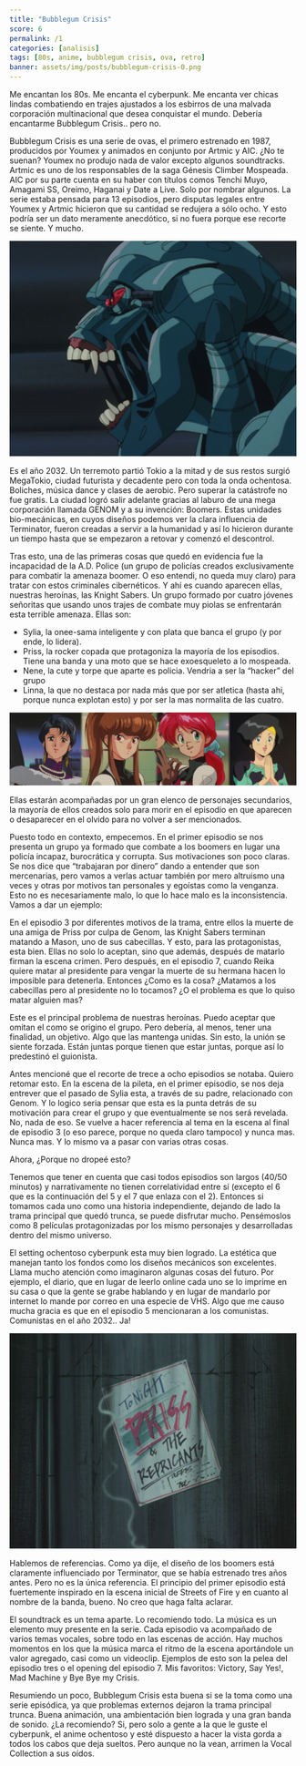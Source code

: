 ```yaml
---
title: "Bubblegum Crisis"
score: 6
permalink: /1
categories: [analisis]
tags: [80s, anime, bubblegum crisis, ova, retro]
banner: assets/img/posts/bubblegum-crisis-0.png
---
```


Me encantan los 80s. Me encanta el cyberpunk. Me encanta ver chicas lindas combatiendo en trajes ajustados a los esbirros de una malvada corporación multinacional que desea conquistar el mundo. Debería encantarme Bubblegum Crisis.. pero no.

Bubblegum Crisis es una serie de ovas, el primero estrenado en 1987, producidos por Youmex y animados en conjunto por Artmic y AIC. ¿No te suenan? Youmex no produjo nada de valor excepto algunos soundtracks. Artmic es uno de los responsables de la saga Génesis Climber Mospeada. AIC por su parte cuenta en su haber con títulos comos Tenchi Muyo, Amagami SS, Oreimo, Haganai y Date a Live. Solo por nombrar algunos. La serie estaba pensada para 13 episodios, pero disputas legales entre Youmex y Artmic hicieron que su cantidad se redujera a sólo ocho. Y esto podría ser un dato meramente anecdótico, si no fuera porque ese recorte se siente. Y mucho.

![](/assets/img/posts/bubblegum-crisis-1.png)

Es el año 2032. Un terremoto partió Tokio a la mitad y de sus restos surgió MegaTokio, ciudad futurista y decadente pero con toda la onda ochentosa. Boliches, música dance y clases de aerobic. Pero superar la catástrofe no fue gratis. La ciudad logró salir adelante gracias al laburo de una mega corporación llamada GENOM y a su invención: Boomers. Estas unidades bio-mecánicas, en cuyos diseños podemos ver la clara influencia de Terminator, fueron creadas a servir a la humanidad y así lo hicieron durante un tiempo hasta que se empezaron a retovar y comenzó el descontrol.

Tras esto, una de las primeras cosas que quedó en evidencia fue la incapacidad de la A.D. Police (un grupo de policías creados exclusivamente para combatir la amenaza boomer. O eso entendi, no queda muy claro) para tratar con estos criminales cibernéticos. Y ahí es cuando aparecen ellas, nuestras heroínas, las Knight Sabers. Un grupo formado por cuatro jóvenes señoritas que usando unos trajes de combate muy piolas se enfrentarán esta terrible amenaza. Ellas son:

- Sylia, la onee-sama inteligente y con plata que banca el grupo (y por ende, lo lidera).
- Priss, la rocker copada que protagoniza la mayoría de los episodios. Tiene una banda y una moto que se hace exoesqueleto a lo mospeada.
- Nene, la cute y torpe que aparte es policia. Vendria a ser la “hacker” del grupo
- Linna, la que no destaca por nada más que por ser atletica (hasta ahi, porque nunca explotan esto) y por ser la mas normalita de las cuatro.

![](/assets/img/posts/bubblegum-crisis-2.png)

Ellas estarán acompañadas por un gran elenco de personajes secundarios, la mayoría de ellos creados solo para morir en el episodio en que aparecen o desaparecer en el olvido para no volver a ser mencionados.

Puesto todo en contexto, empecemos. En el primer episodio se nos presenta un grupo ya formado que combate a los boomers en lugar una policía incapaz, burocrática y corrupta. Sus motivaciones son poco claras. Se nos dice que “trabajaran por dinero” dando a entender que son mercenarias, pero vamos a verlas actuar también por mero altruismo una veces y otras por motivos tan personales y egoístas como la venganza. Esto no es necesariamente malo, lo que lo hace malo es la inconsistencia. Vamos a dar un ejemplo:

En el episodio 3 por diferentes motivos de la trama, entre ellos la muerte de una amiga de Priss por culpa de Genom, las Knight Sabers terminan matando a Mason, uno de sus cabecillas. Y esto, para las protagonistas, esta bien. Ellas no solo lo aceptan, sino que además, después de matarlo firman la escena crimen. Pero después, en el episodio 7, cuando Reika quiere matar al presidente para vengar la muerte de su hermana hacen lo imposible para detenerla. Entonces ¿Como es la cosa? ¿Matamos a los cabecillas pero al presidente no lo tocamos? ¿O el problema es que lo quiso matar alguien mas?

Este es el principal problema de nuestras heroínas. Puedo aceptar que omitan el como se origino el grupo. Pero debería, al menos, tener una finalidad, un objetivo. Algo que las mantenga unidas. Sin esto, la unión se siente forzada. Están juntas porque tienen que estar juntas, porque así lo predestinó el guionista.

Antes mencioné que el recorte de trece a ocho episodios se notaba. Quiero retomar esto. En la escena de la pileta, en el primer episodio, se nos deja entrever que el pasado de Sylia esta, a través de su padre, relacionado con Genom. Y lo logico seria pensar que esta es la punta detrás de su motivación para crear el grupo y que eventualmente se nos será revelada. No, nada de eso. Se vuelve a hacer referencia al tema en la escena al final de episodio 3 (o eso parece, porque no queda claro tampoco) y nunca mas. Nunca mas. Y lo mismo va a pasar con varias otras cosas.

Ahora, ¿Porque no dropeé esto?

Tenemos que tener en cuenta que casi todos episodios son largos (40/50 minutos) y narrativamente no tienen correlatividad entre sí (excepto el 6 que es la continuación del 5 y el 7 que enlaza con el 2). Entonces si tomamos cada uno como una historia independiente, dejando de lado la trama principal que quedó trunca, se puede disfrutar mucho. Pensémoslos como 8 películas protagonizadas por los mismo personajes y desarrolladas dentro del mismo universo.

El setting ochentoso cyberpunk esta muy bien logrado. La estética que manejan tanto los fondos como los diseños mecánicos son excelentes. Llama mucho atención como imaginaron algunas cosas del futuro. Por ejemplo, el diario, que en lugar de leerlo online cada uno se lo imprime en su casa o que la gente se grabe hablando y en lugar de mandarlo por internet lo mande por correo en una especie de VHS. Algo que me causo mucha gracia es que en el episodio 5 mencionaran a los comunistas. Comunistas en el año 2032.. Ja!

![](/assets/img/posts/bubblegum-crisis-3.png)

Hablemos de referencias. Como ya dije, el diseño de los boomers está claramente influenciado por Terminator, que se había estrenado tres años antes. Pero no es la única referencia. El principio del primer episodio está fuertemente inspirado en la escena inicial de Streets of Fire y en cuanto al nombre de la banda, bueno. No creo que haga falta aclarar.

El soundtrack es un tema aparte. Lo recomiendo todo. La música es un elemento muy presente en la serie. Cada episodio va acompañado de varios temas vocales, sobre todo en las escenas de acción. Hay muchos momentos en los que la música marca el ritmo de la escena aportándole un valor agregado, casi como un videoclip. Ejemplos de esto son la pelea del episodio tres o el opening del episodio 7. Mis favoritos: Victory, Say Yes!, Mad Machine y Bye Bye my Crisis.

Resumiendo un poco, Bubblegum Crisis esta buena si se la toma como una serie episódica, ya que problemas externos dejaron la trama principal trunca. Buena animación, una ambientación bien lograda y una gran banda de sonido. ¿La recomiendo? Si, pero solo a gente a la que le guste el cyberpunk, el anime ochentoso y esté dispuesto a hacer la vista gorda a todos los cabos que deja sueltos. Pero aunque no la vean, arrimen la Vocal Collection a sus oídos.
